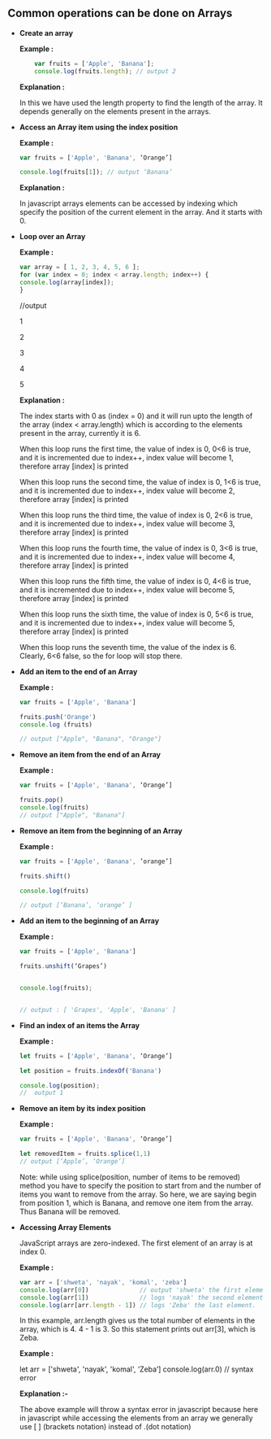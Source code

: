 ## Common operations can be done on Arrays


- **Create an array**

    **Example :**
    ```javascript
        var fruits = ['Apple', 'Banana'];
        console.log(fruits.length); // output 2
    ```

    **Explanation :**


    In this we have used the length property to find the length of the array. It depends generally on the elements present in the arrays.

- **Access an Array item using the index position**

    **Example :**
    ```javascript
    var fruits = ['Apple', 'Banana', ‘Orange’]
    
    console.log(fruits[1]); // output ‘Banana’
    ```
    **Explanation :**

    In javascript arrays elements can be accessed by indexing which specify the position of the current element in the array. And it starts with 0.

- **Loop over an Array**
	
    **Example :**

    ```javascript
    var array = [ 1, 2, 3, 4, 5, 6 ];
    for (var index = 0; index < array.length; index++) {
    console.log(array[index]);
    }
    ```

    //output

    1

    2

    3

    4

    5

    
    **Explanation :**
        
    The index starts with 0 as (index = 0) and it will run upto the length of the array 
    (index < array.length) which is according to the elements present in the array, currently it is 6.

    When this loop runs the first time, the value of index is 0, 0<6 is true, and it is incremented due to index++, index value will become 1, therefore array [index] is printed

    When this loop runs the second time, the value of index is 0, 1<6 is true, and it is incremented due to index++, index value will become 2, therefore array [index] is printed

    When this loop runs the third time, the value of index is 0, 2<6 is true, and it is incremented due to index++, index value will become 3, therefore array [index] is printed

    When this loop runs the fourth time, the value of index is 0, 3<6 is true, and it is incremented due to index++, index value will become 4, therefore array [index] is printed

    When this loop runs the fifth time, the value of index is 0, 4<6 is true, and it is incremented due to index++, index value will become 5, therefore array [index] is printed

    When this loop runs the sixth time, the value of index is 0, 5<6 is true, and it is incremented due to index++, index value will become 5, therefore array [index] is printed

    When this loop runs the seventh time, the value of the index is 6. Clearly, 6<6 false, so the for loop will stop there.

 
 
- **Add an item to the end of an Array**
	
    **Example :**

    ```javascript
    var fruits = ['Apple', 'Banana']
    
    fruits.push('Orange')
    console.log (fruits)
    
    // output ["Apple", "Banana", "Orange"]
    ```
- **Remove an item from the end of an Array**
    
    **Example :**

    ```javascript
    var fruits = ['Apple', 'Banana', ‘Orange’]
    
    fruits.pop()
    console.log(fruits)
    // output ["Apple", "Banana"]
    ```

- **Remove an item from the beginning of an Array**

    **Example :**

    ```javascript
    var fruits = ['Apple', 'Banana', ’orange’]
    
    fruits.shift()
    
    console.log(fruits)
    
    // output [‘Banana’, ‘orange’ ]
    ```
- **Add an item to the beginning of an Array**


    **Example :**
    ```javascript
    var fruits = ['Apple', 'Banana']
    
    fruits.unshift(‘Grapes’)


    console.log(fruits);


    // output : [ 'Grapes', 'Apple', 'Banana' ]

    ```
- **Find an index of an items the Array**
	
	**Example :**

    ```javascript
    let fruits = ['Apple', 'Banana', ‘Orange’]
    
    let position = fruits.indexOf('Banana')
    
    console.log(position);
    //  output 1
    ```
- **Remove an item by its index position**
	
	**Example :**
    ```javascript
    var fruits = ['Apple', 'Banana', ‘Orange’]
    
    let removedItem = fruits.splice(1,1)
    // output [‘Apple’, ‘Orange’]
    ```

    Note: while using splice(position, number of items to be removed) method you have to specify the position to start from and the number of items you want to remove from the array.
    So here, we are saying begin from position 1, which is Banana, and remove one item from the array. Thus Banana will be removed.
 
- **Accessing Array Elements**


    JavaScript arrays are zero-indexed. The first element of an array is at index 0. 

    **Example :**
    ```javascript
    var arr = ['shweta', 'nayak', 'komal', 'zeba']
    console.log(arr[0])              // output 'shweta' the first element
    console.log(arr[1])              // logs 'nayak' the second element
    console.log(arr[arr.length - 1]) // logs 'Zeba' the last element. 
    ```

    In this example, arr.length gives us the total number of elements in the array, which is 4. 4 - 1 is 3. So this statement prints out arr[3], which is Zeba.

    **Example :**

    let arr = ['shweta', 'nayak', 'komal', ‘Zeba’]
    console.log(arr.0)   // syntax error

    **Explanation :-**
    
    The above example will throw a syntax error in javascript because here in javascript while accessing the elements from an array we generally use [ ] (brackets notation) instead of .(dot notation)
